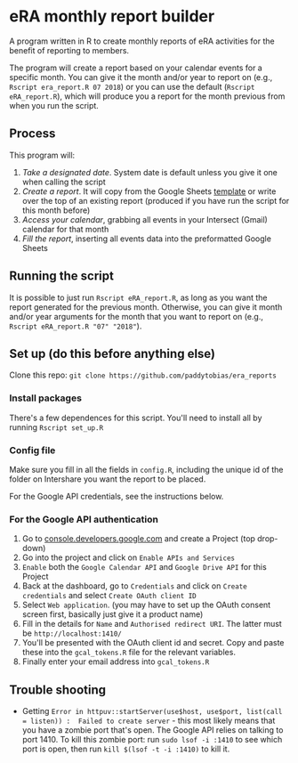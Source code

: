 # eRA monthly report builder

A program written in R to create monthly reports of eRA activities for the benefit of reporting to members. 

The program will create a report based on your calendar events for a specific month. You can give it the month and/or year to report on (e.g., `Rscript era_report.R 07 2018`) or you can use the default (`Rscript eRA_report.R`), which will produce you a report for the month previous from when you run the script.

## Process
This program will:
1. *Take a designated date*. System date is default unless you give it one when calling the script
2. *Create a report*. It will copy from the Google Sheets [template](https://docs.google.com/spreadsheets/d/1VnKspMIR4UgXpV3ZfssZaSQkMUcY_GS96vHGrFHnvWw/edit?usp=sharing) or write over the top of an existing report (produced if you have run the script for this month before)
3. *Access your calendar*, grabbing all events in your Intersect (Gmail) calendar for that month
4. *Fill the report*, inserting all events data into the preformatted Google Sheets 

## Running the script
It is possible to just run `Rscript eRA_report.R`, as long as you want the report generated for the previous month. Otherwise, you can give it month and/or year arguments for the month that you want to report on (e.g., `Rscript eRA_report.R "07" "2018"`).

## Set up (do this before anything else)

Clone this repo: `git clone https://github.com/paddytobias/era_reports`

### Install packages
There's a few dependences for this script. You'll need to install all by running `Rscript set_up.R`

### Config file
Make sure you fill in all the fields in `config.R`, including the unique id of the folder on Intershare you want the report to be placed.

For the Google API credentials, see the instructions below.

### For the Google API authentication
1. Go to [console.developers.google.com](console.developers.google.com) and create a Project (top drop-down)
2. Go into the project and click on `Enable APIs and Services`
3. `Enable` both the `Google Calendar API` and `Google Drive API` for this Project
4. Back at the dashboard, go to `Credentials` and click on `Create credentials` and select `Create OAuth client ID`
5. Select `Web application`. (you may have to set up the OAuth consent screen first, basically just give it a product name)
6. Fill in the details for `Name` and `Authorised redirect URI`. The latter must be `http://localhost:1410/`
7. You'll be presented with the OAuth client id and secret. Copy and paste these into the `gcal_tokens.R` file for the relevant variables. 
8. Finally enter your email address into `gcal_tokens.R`

## Trouble shooting

* Getting ```Error in httpuv::startServer(use$host, use$port, list(call = listen)) : 
Failed to create server``` - this most likely means that you have a zombie port that's open. The Google API relies on talking to port 1410. To kill this zombie port: run `sudo lsof -i :1410` to see which port is open, then run `kill $(lsof -t -i :1410)` to kill it. 

